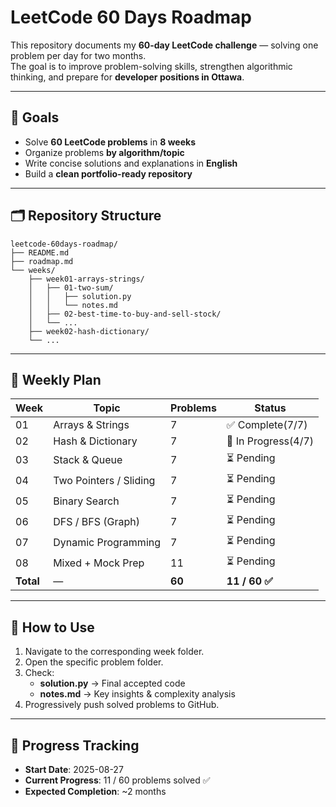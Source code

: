 # LeetCode 60 Days Roadmap

This repository documents my **60-day LeetCode challenge** — solving one problem per day for two months.  
The goal is to improve problem-solving skills, strengthen algorithmic thinking, and prepare for **developer positions in Ottawa**.

---

## 🚀 Goals
- Solve **60 LeetCode problems** in **8 weeks**
- Organize problems **by algorithm/topic**
- Write concise solutions and explanations in **English**
- Build a **clean portfolio-ready repository**

---

## 🗂 Repository Structure
```plaintext
leetcode-60days-roadmap/
├── README.md
├── roadmap.md
└── weeks/
    ├── week01-arrays-strings/
    │   ├── 01-two-sum/
    │   │   ├── solution.py
    │   │   └── notes.md
    │   ├── 02-best-time-to-buy-and-sell-stock/
    │   └── ...
    ├── week02-hash-dictionary/
    └── ...
```

---

## 📅 Weekly Plan
| Week | Topic                      | Problems | Status |
|------|---------------------------|----------|--------|
| 01   | Arrays & Strings         | 7        | ✅ Complete(7/7) |
| 02   | Hash & Dictionary       | 7        | 🔄 In Progress(4/7) |
| 03   | Stack & Queue          | 7        | ⏳ Pending |
| 04   | Two Pointers / Sliding | 7        | ⏳ Pending |
| 05   | Binary Search         | 7        | ⏳ Pending |
| 06   | DFS / BFS (Graph)    | 7        | ⏳ Pending |
| 07   | Dynamic Programming  | 7        | ⏳ Pending |
| 08   | Mixed + Mock Prep    | 11       | ⏳ Pending |
| **Total** | — | **60** | **11 / 60 ✅** |

---

## 📌 How to Use
1. Navigate to the corresponding week folder.
2. Open the specific problem folder.
3. Check:
    - **solution.py** → Final accepted code  
    - **notes.md** → Key insights & complexity analysis
4. Progressively push solved problems to GitHub.

---

## 🏁 Progress Tracking
- **Start Date**: 2025-08-27
- **Current Progress**: 11 / 60 problems solved ✅
- **Expected Completion**: ~2 months
